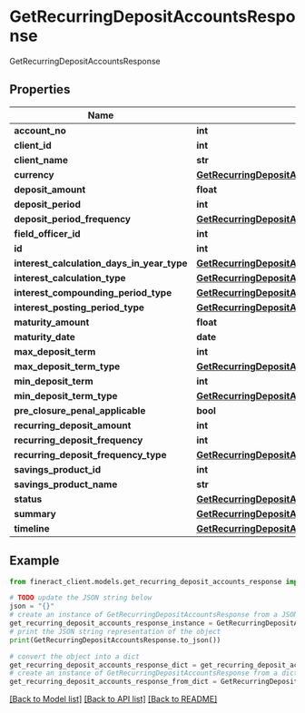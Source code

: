 # GetRecurringDepositAccountsResponse

GetRecurringDepositAccountsResponse

## Properties

Name | Type | Description | Notes
------------ | ------------- | ------------- | -------------
**account_no** | **int** |  | [optional] 
**client_id** | **int** |  | [optional] 
**client_name** | **str** |  | [optional] 
**currency** | [**GetRecurringDepositAccountsCurrency**](GetRecurringDepositAccountsCurrency.md) |  | [optional] 
**deposit_amount** | **float** |  | [optional] 
**deposit_period** | **int** |  | [optional] 
**deposit_period_frequency** | [**GetRecurringDepositAccountsDepositPeriodFrequency**](GetRecurringDepositAccountsDepositPeriodFrequency.md) |  | [optional] 
**field_officer_id** | **int** |  | [optional] 
**id** | **int** |  | [optional] 
**interest_calculation_days_in_year_type** | [**GetRecurringDepositAccountsInterestCalculationDaysInYearType**](GetRecurringDepositAccountsInterestCalculationDaysInYearType.md) |  | [optional] 
**interest_calculation_type** | [**GetRecurringDepositAccountsInterestCalculationType**](GetRecurringDepositAccountsInterestCalculationType.md) |  | [optional] 
**interest_compounding_period_type** | [**GetRecurringDepositAccountsInterestCompoundingPeriodType**](GetRecurringDepositAccountsInterestCompoundingPeriodType.md) |  | [optional] 
**interest_posting_period_type** | [**GetRecurringDepositAccountsInterestPostingPeriodType**](GetRecurringDepositAccountsInterestPostingPeriodType.md) |  | [optional] 
**maturity_amount** | **float** |  | [optional] 
**maturity_date** | **date** |  | [optional] 
**max_deposit_term** | **int** |  | [optional] 
**max_deposit_term_type** | [**GetRecurringDepositAccountsMaxDepositTermType**](GetRecurringDepositAccountsMaxDepositTermType.md) |  | [optional] 
**min_deposit_term** | **int** |  | [optional] 
**min_deposit_term_type** | [**GetRecurringDepositAccountsMinDepositTermType**](GetRecurringDepositAccountsMinDepositTermType.md) |  | [optional] 
**pre_closure_penal_applicable** | **bool** |  | [optional] 
**recurring_deposit_amount** | **int** |  | [optional] 
**recurring_deposit_frequency** | **int** |  | [optional] 
**recurring_deposit_frequency_type** | [**GetRecurringDepositAccountsRecurringDepositFrequencyType**](GetRecurringDepositAccountsRecurringDepositFrequencyType.md) |  | [optional] 
**savings_product_id** | **int** |  | [optional] 
**savings_product_name** | **str** |  | [optional] 
**status** | [**GetRecurringDepositAccountsStatus**](GetRecurringDepositAccountsStatus.md) |  | [optional] 
**summary** | [**GetRecurringDepositAccountsSummary**](GetRecurringDepositAccountsSummary.md) |  | [optional] 
**timeline** | [**GetRecurringDepositAccountsTimeline**](GetRecurringDepositAccountsTimeline.md) |  | [optional] 

## Example

```python
from fineract_client.models.get_recurring_deposit_accounts_response import GetRecurringDepositAccountsResponse

# TODO update the JSON string below
json = "{}"
# create an instance of GetRecurringDepositAccountsResponse from a JSON string
get_recurring_deposit_accounts_response_instance = GetRecurringDepositAccountsResponse.from_json(json)
# print the JSON string representation of the object
print(GetRecurringDepositAccountsResponse.to_json())

# convert the object into a dict
get_recurring_deposit_accounts_response_dict = get_recurring_deposit_accounts_response_instance.to_dict()
# create an instance of GetRecurringDepositAccountsResponse from a dict
get_recurring_deposit_accounts_response_from_dict = GetRecurringDepositAccountsResponse.from_dict(get_recurring_deposit_accounts_response_dict)
```
[[Back to Model list]](../README.md#documentation-for-models) [[Back to API list]](../README.md#documentation-for-api-endpoints) [[Back to README]](../README.md)


